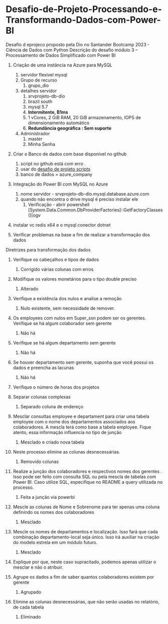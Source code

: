 # Desafio-de-Projeto-Processando-e-Transformando-Dados-com-Power-BI
Desafio d eprojeco proposto pela Dio no Santander Bootcamp 2023 - Ciência de Dados com Python
Descrição do desafio módulo 3 – Processamento de Dados Simplificado com Power BI

1. Criação de uma instância na Azure para MySQL
   1. servidor flexivel mysql
   1. Grupo de recurso
      1. grupo\_dio
   1. detalhes servidor
      1. srvprojeto-db-dio
      1. brazil south
      1. mysql 5.7
      1. **Intermitente, B1ms**
      1. 1 vCores, 2 GiB RAM, 20 GiB armazenamento, IOPS de dimensionamento automático
      1. **Redundância geográfica : Sem suporte**
   1. Administrador
      1. master
      1. Minha Senha

1. Criar o Banco de dados com base disponível no github
   1. script no github está com erro . 
   1. usar do [desafio de projeto scripts](https://web.dio.me/topics/desafio-de-projeto-processando-e-transformando-dados-com-power-bi?page=1&order=oldest)
   1. banco de dados = azure\_company

1. Integração do Power BI com MySQL no Azure 
   1. nome  servidor - srvprojeto-db-dio.mysql.database.azure.com
   1. quando não encontra o drive mysql é preciso instalar ele 
      1. Verificação -  abrir powershell
         [System.Data.Common.DbProviderFactories]::GetFactoryClasses()|ogv

1. instalar vc redis x64  e o mysql conector dotnet 

1. Verificar problemas na base a fim de realizar a transformação dos dados

Diretrizes para transformação dos dados

1. Verifique os cabeçalhos e tipos de dados
   1. Corrigido várias colunas com erros
1. Modifique os valores monetários para o tipo double preciso
   1. Alterado 
1. Verifique a existência dos nulos e analise a remoção
   1. Nulo existente, sem necessidade de remover. 
1. Os employees com nulos em Super\_ssn podem ser os gerentes. Verifique se há algum colaborador sem gerente
   1. Não há
1. Verifique se há algum departamento sem gerente
   1. Não há
1. Se houver departamento sem gerente, suponha que você possui os dados e preencha as lacunas
   1. Não há
1. Verifique o número de horas dos projetos

1. Separar colunas complexas
   1. Separado coluna de endereço
1. Mesclar consultas employee e departament para criar uma tabela employee com o nome dos departamentos associados aos colaboradores. A mescla terá como base a tabela employee. Fique atento, essa informação influencia no tipo de junção
   1. Mesclado e criado nova tabela
1. Neste processo elimine as colunas desnecessárias. 
   1. Removido colunas 
1. Realize a junção dos colaboradores e respectivos nomes dos gerentes . Isso pode ser feito com consulta SQL ou pela mescla de tabelas com Power BI. Caso utilize SQL, especifique no README a query utilizada no processo.
   1. Feita  a junção via powerbi
1. Mescle as colunas de Nome e Sobrenome para ter apenas uma coluna definindo os nomes dos colaboradores
   1. Mesclado
1. Mescle os nomes de departamentos e localização. Isso fará que cada combinação departamento-local seja único. Isso irá auxiliar na criação do modelo estrela em um módulo futuro.
   1. Mesclado
1. Explique por que, neste caso supracitado, podemos apenas utilizar o mesclar e não o atribuir. 

1. Agrupe os dados a fim de saber quantos colaboradores existem por gerente
   1. Agrupado
1. Elimine as colunas desnecessárias, que não serão usadas no relatório, de cada tabela
   1. Eliminado 
